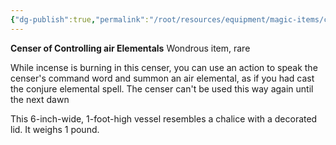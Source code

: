 ```yaml
---
{"dg-publish":true,"permalink":"/root/resources/equipment/magic-items/censer-of-controlling-air-elementals/","title":"Censer of Controlling air Elementals"}
---
```


**Censer of Controlling air Elementals**
Wondrous item, rare

While incense is burning in this censer, you can use an action to speak the censer's command word and summon an air elemental, as if you had cast the conjure elemental spell. The censer can't be used this way again until the next dawn

This 6-inch-wide, 1-foot-high vessel resembles a chalice with a decorated lid. It weighs 1 pound.
